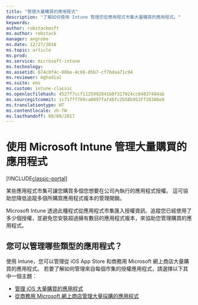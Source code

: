 ```yaml
---
title: "管理大量購買的應用程式"
description: "了解如何使用 Intune 管理您從應用程式市集大量購買的應用程式。"
keywords: 
author: robstackmsft
ms.author: robstack
manager: angrobe
ms.date: 12/27/2016
ms.topic: article
ms.prod: 
ms.service: microsoft-intune
ms.technology: 
ms.assetid: 674c8f4c-00be-4c69-85b7-cf7bdaa71c94
ms.reviewer: mghadial
ms.suite: ems
ms.custom: intune-classic
ms.openlocfilehash: 4527f7ccf1125992841b8f317024cc64837484ab
ms.sourcegitcommit: 1c71fff769ca0097faf46fc2b58b953ff28386e8
ms.translationtype: HT
ms.contentlocale: zh-TW
ms.lasthandoff: 08/08/2017
---
```

# <a name="manage-volume-purchased-apps-using-microsoft-intune"></a>使用 Microsoft Intune 管理大量購買的應用程式

[!INCLUDE[classic-portal](../includes/classic-portal.md)]

某些應用程式市集可讓您購買多個您想要在公司內執行的應用程式授權。 這可協助您降低追蹤多個所購買應用程式複本的管理開銷。

Microsoft Intune 透過此種程式從應用程式市集匯入授權資訊、追蹤您已經使用了多少個授權，並避免您安裝超過擁有數目的應用程式複本，來協助您管理購買的應用程式。

## <a name="which-types-of-apps-can-you-manage"></a>您可以管理哪些類型的應用程式？

使用 Intune，您可以管理從 iOS App Store 和商務用 Microsoft 網上商店大量購買的應用程式。
若要了解如何管理來自每個市集的授權應用程式，請選擇以下其中一個主題︰

- [管理 iOS 大量購買的應用程式](manage-ios-apps-you-purchased-through-a-volume-purchase-program-with-microsoft-intune.md)
- [從商務用 Microsoft 網上商店管理大量採購的應用程式](manage-apps-you-purchased-from-the-windows-store-for-business-with-microsoft-intune.md)
